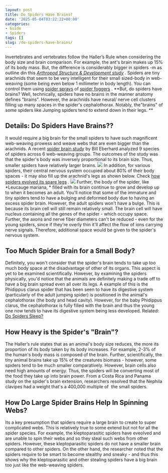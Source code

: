 ```yaml
---
layout: post
title: Do Spiders Have Brains?
date: '2025-05-04T03:22:22+00:00'
categories:
- Guide
- Spiders
tags: []
slug: /do-spiders-have-brains/
---
```


Invertebrates and vertebrates follow the Haller’s Rule when considering the body size and brain comparison. For example, the ant's brain makes up 15% of its body mass. But, the difference is considerably bigger in spiders -m as outline din this
[*Arthropod Structure & Development study*](http://www.sciencedirect.com/science/article/pii/S1467803911000727)
.
Spiders are tiny arachnids that seem to be very intelligent for their small sized-body in web-weaving (some being even below 1 millimeter in body length). You can control them using
[spider sprays](https://pestpolicy.com/best-spider-spray-for-indoors/)
of
[spider foggers](https://pestpolicy.com/best-fogger-for-spiders/)
.
**But, do spiders have brains? Well, technically, spiders have no brains in the manner anatomy defines "brains". However, the arachnids have neural/ nerve cell clusters filling up many spaces in the spider's cephalothorax. Notably, the"brains" of some spiders like Jumping spiders tend to extend down in their legs. **
## Details: Do Spiders Have Brains??
It would require a big brain for the small spiders to have such magnificent web-weaving prowess and weave webs that are even bigger than the arachnids.
A recent
[spider brain study](http://www.stri.si.edu/english/scientific_staff/staff_scientist/scientist.php?id=10)
by Bill Eberhard analyzed 9 species of spiders across 6 web-weaving groups. The outcomes of the study was that the spider's body was inversely proportional to its brain size. Thus, smaller spiders have relatively larger brains.
![](/assets/img/04/Do-Spiders-Have-Brains-300x200.jpg)
In addition, for various spiders, their central nervous system occupied about 80% of their body spaces - it may also fill up the arachnid's legs as shown below. Check
[how spiders evolved its spare legs](http://news.nationalgeographic.com/news/2011/06/110603-spiders-spare-legs-webs-science-animals/)
.
![](/assets/img/img/main-qimg-989c13245b39a0790c3c959e27c6d9ac)
Further, the body of the spider, like
*Leucauge mariana, *
filled with its brain continue to grow and develop up to when it becomes an adult.
You'll notice that some of the immature and tiny spiders tend to have a bulging and deformed body due to having an excess spider brain.
However, the adult spiders won't have a bulge. This is because its brain cell will still remain relatively small. The brain cell will have nucleus containing all the genes of the spider - which occupy space.
Further, the axons and nerve fiber diameters can't be reduced - even for the young spiders, since if they're overly thin it'll affect the flow of ions carrying nerve signals. Therefore, additional space would be given to the spider's nervous system.
## Too Much Spider Brain for a Small Body?
Definitely, you won't consider that the spider's brain tends to take up too much body space at the disadvantage of other of its organs. This aspect is yet to be examined scientifically.
However, by examining the spiders physically, you'd notice that the animals are definitely making a trade off to have a big brain spread even all over its legs.
A example of this is the Phidippus clarus spider that has been seen to have its digestive system (particularly of the adult jumping spider) is positioned in the animal's cephalothorax (the body and head cavity).
However, for the baby Phidippus clarus, the cephalothorax is fully filled with the brain and thus the young one now tends to have its digestive system being less developed.
Related:
[Do Spiders Sleep?](https://pestpolicy.com/do-spiders-sleep/)
## How Heavy is the Spider's "Brain"?
The Haller’s rule states that as an animal's body size reduces, the more its proportion of its body taken by its body increases. For example, 2-3% of the human's body mass is composed of the brain.
Further, scientifically, the tiny animal brains take up 15% of the creatures biomass - however, some spiders tend to be much smaller comparatively.
However, brain cells also need high amounts of energy. Thus, the spiders will be converting most of the food they take up into brain power.
From a Costa Rica and Panama study on the spider's brain extension, researchers resolved that the Nephila clavipes had a weight that's a 400,000 multiple of  the small spiders.
## How Do Large Spider Brains Help In Spinning Webs?
Its a key presumption that spiders require a large brain to create to super complicated webs. This is relatively true to some extend but not for all the spider species.
For example, the kleptoparasitic spiders have eveolved and are unable to spin their webs and so they steal such webs from other spiders. However, these kleptoparasitic spiders do not have a smaller brain compared to other spiders.
On the other hand, the researcher noted that the spiders require to be smart to become stealthy and sneaky - and thus this shows why the kleptoparasitic and other stealing spiders have a big brain too just like the web-weaving spiders.
